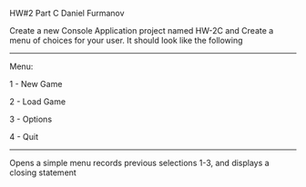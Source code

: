HW#2 Part C Daniel Furmanov

Create a new Console Application project named HW-2C and Create a menu of choices for your user. It should look like the following 

**************

Menu:

1 - New Game

2 - Load Game

3 - Options

4 - Quit

**************
Opens a simple menu records previous selections 1-3, and displays a closing statement 

